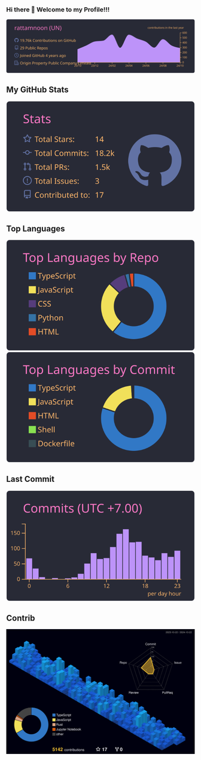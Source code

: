 ### Hi there 👋 Welcome to my Profile!!!

[![](https://raw.githubusercontent.com/rattamnoon/GitHub-Profile-Summary-Cards/main/profile-summary-card-output/dracula/0-profile-details.svg)](https://github.com/vn7n24fzkq/github-profile-summary-cards)

## My GitHub Stats

[![](https://raw.githubusercontent.com/rattamnoon/GitHub-Profile-Summary-Cards/main/profile-summary-card-output/dracula/3-stats.svg)](https://github.com/vn7n24fzkq/github-profile-summary-cards)

## Top Languages

[![](https://raw.githubusercontent.com/rattamnoon/GitHub-Profile-Summary-Cards/main/profile-summary-card-output/dracula/1-repos-per-language.svg)](https://github.com/vn7n24fzkq/github-profile-summary-cards)
[![](https://raw.githubusercontent.com/rattamnoon/GitHub-Profile-Summary-Cards/main/profile-summary-card-output/dracula/2-most-commit-language.svg)](https://github.com/vn7n24fzkq/github-profile-summary-cards)

## Last Commit

[![](https://raw.githubusercontent.com/rattamnoon/GitHub-Profile-Summary-Cards/main/profile-summary-card-output/dracula/4-productive-time.svg)](https://github.com/vn7n24fzkq/github-profile-summary-cards)


## Contrib

![](./profile-3d-contrib/profile-night-view.svg)

